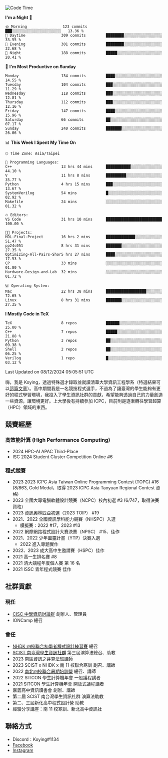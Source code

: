 <!--START_SECTION:waka-->
![Code Time](http://img.shields.io/badge/Code%20Time-1%2C228%20hrs%2056%20mins-blue)

**I'm a Night 🦉** 

```text
🌞 Morning                123 commits         ███░░░░░░░░░░░░░░░░░░░░░░   13.36 % 
🌆 Daytime                309 commits         ████████░░░░░░░░░░░░░░░░░   33.55 % 
🌃 Evening                301 commits         ████████░░░░░░░░░░░░░░░░░   32.68 % 
🌙 Night                  188 commits         █████░░░░░░░░░░░░░░░░░░░░   20.41 % 
```
📅 **I'm Most Productive on Sunday** 

```text
Monday                   134 commits         ████░░░░░░░░░░░░░░░░░░░░░   14.55 % 
Tuesday                  104 commits         ███░░░░░░░░░░░░░░░░░░░░░░   11.29 % 
Wednesday                118 commits         ███░░░░░░░░░░░░░░░░░░░░░░   12.81 % 
Thursday                 112 commits         ███░░░░░░░░░░░░░░░░░░░░░░   12.16 % 
Friday                   147 commits         ████░░░░░░░░░░░░░░░░░░░░░   15.96 % 
Saturday                 66 commits          ██░░░░░░░░░░░░░░░░░░░░░░░   07.17 % 
Sunday                   240 commits         ███████░░░░░░░░░░░░░░░░░░   26.06 % 
```


📊 **This Week I Spent My Time On** 

```text
🕑︎ Time Zone: Asia/Taipei

💬 Programming Languages: 
C++                      13 hrs 44 mins      ███████████░░░░░░░░░░░░░░   44.10 % 
V                        11 hrs 8 mins       █████████░░░░░░░░░░░░░░░░   35.77 % 
Python                   4 hrs 15 mins       ███░░░░░░░░░░░░░░░░░░░░░░   13.67 % 
SystemVerilog            54 mins             █░░░░░░░░░░░░░░░░░░░░░░░░   02.92 % 
Makefile                 24 mins             ░░░░░░░░░░░░░░░░░░░░░░░░░   01.32 % 

🔥 Editors: 
VS Code                  31 hrs 10 mins      █████████████████████████   100.00 % 

🐱‍💻 Projects: 
HDL-Final-Project        16 hrs 2 mins       █████████████░░░░░░░░░░░░   51.47 % 
pp24s051                 8 hrs 31 mins       ███████░░░░░░░░░░░░░░░░░░   27.35 % 
Optimizing-All-Pairs-Shor5 hrs 27 mins       ████░░░░░░░░░░░░░░░░░░░░░   17.53 % 
CP                       33 mins             ░░░░░░░░░░░░░░░░░░░░░░░░░   01.80 % 
Hardware-Design-and-Lab  32 mins             ░░░░░░░░░░░░░░░░░░░░░░░░░   01.72 % 

💻 Operating System: 
Mac                      22 hrs 38 mins      ██████████████████░░░░░░░   72.65 % 
Linux                    8 hrs 31 mins       ███████░░░░░░░░░░░░░░░░░░   27.35 % 
```

**I Mostly Code in TeX** 

```text
TeX                      8 repos             ██████░░░░░░░░░░░░░░░░░░░   25.00 % 
C++                      7 repos             █████░░░░░░░░░░░░░░░░░░░░   21.88 % 
Python                   3 repos             ██░░░░░░░░░░░░░░░░░░░░░░░   09.38 % 
Shell                    2 repos             ██░░░░░░░░░░░░░░░░░░░░░░░   06.25 % 
Verilog                  1 repo              █░░░░░░░░░░░░░░░░░░░░░░░░   03.12 % 
```




 Last Updated on 08/12/2024 05:05:51 UTC
<!--END_SECTION:waka-->


嗨，我是 Koying，透過特殊選才錄取並就讀清華大學資訊工程學系（特選結果可以[這篇文章](https://koyingtw.github.io/2022/10/31/%E7%89%B9%E9%81%B8%E5%BF%83%E5%BE%97/)）。高中期間我是一名競技程式選手，不過為了讓臺灣的學生能夠有更好的程式學習環境，我投入了學生資訊社群的貢獻，希望能夠透過自己的力量創造一些資源，讓環境更好。上大學後有持續參加 ICPC，目前則是逐漸轉往學習超算（HPC）領域的東西。

## 競賽經歷
### 高效能計算 (High Performance Computing)
- 2024 HPC-AI APAC Third-Place
- ISC 2024 Student Cluster Competition Online #6

### 程式競賽
- 2023 2023 ICPC Asia Taiwan Online Programming Contest (TOPC) #16 (8/863, Gold Medal，取得 2023 ICPC Asia Taoyuan Regional Contest 資格)
- 2023 全國大專電腦軟體設計競賽（NCPC）校內初選 #3 (6/747，取得決賽資格)
- 2023 資訊奧林匹亞初選（2023 TOIP） #19
- 2021、2022 全國資訊學科能力競賽（NHSPC）入選
    - 模擬賽：2022 #17，2023 #13
- 2022 網際網路程式設計大賽決賽（NPSC） #15、佳作
- 2021、2022 少年圖靈計畫（YTP）決賽入選
    - 2022 進入專題實作
- 2022、2023 成大高中生邀請賽（HSPC）佳作
- 2021 高一生排名賽 #8
- 2021 清大競程年度個人賽 第 16 名
- 2021 ISSC 青年程式競賽 佳作

## 社群貢獻
### 現任
- [CISC 中學資訊討論群](https://discord.gg/mc9CgJvjZz) 創辦人、管理員
- IONCamp 總召

### 曾任
- [NHDK 四校聯合初學者程式設計練習賽](https://www.facebook.com/profile.php?id=100064076583372) 總召
- [SCIST 南臺灣學生資訊社群](https://www.facebook.com/scist.tw) 第三屆演算法總召、助教
- 2023 南區資訊之芽算法班講師
- 2023 SCIST x NHDK x 南 11 校聯合寒訓 副召、講師
- 2022 [南北四校聯合暑期培訓營](https://github.com/HHSH-CYSH-WGSH-HSNU-Summer-Camp/) 總召、講師
- 2022 SITCON 學生計算機年會 一般議程講者
- 2021 SITCON 學生計算機年會 開放式議程講者
- 嘉義高中資訊讀書會 創辦、講師
- 第二屆 SCIST 南台灣學生資訊社群 演算法助教
- 第二、三屆新化高中程式設計營 助教
- 經驗分享講座：南 11 校寒訓、新北高中資訊社

## 聯絡方式
- Discord：Koying#1134
- [Facebook](https://www.facebook.com/profile.php?id=100015800760577)
- [Instagram](https://www.instagram.com/cisc._.koying/)
